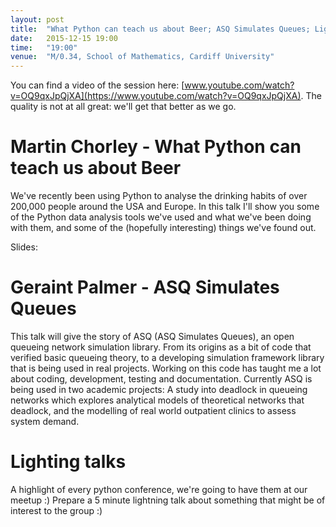 ```yaml
---
layout: post
title:  "What Python can teach us about Beer; ASQ Simulates Queues; Lightning Talks"
date:   2015-12-15 19:00
time:   "19:00"
venue:  "M/0.34, School of Mathematics, Cardiff University"
---
```


You can find a video of the session here:
[www.youtube.com/watch?v=OQ9qxJpQjXA](https://www.youtube.com/watch?v=OQ9qxJpQjXA).
The quality is not at all great: we'll get that better as we go.

# Martin Chorley - What Python can teach us about Beer

We've recently been using Python to analyse the drinking habits of over 200,000 people around the USA and Europe. In this talk I'll show you some of the Python data analysis tools we've used and what we've been doing with them, and some of the (hopefully interesting) things we've found out.

Slides:
<script async class="speakerdeck-embed" data-id="a0c60c61851a456994b4bdfd93c47d20" data-ratio="1.33333333333333" src="//speakerdeck.com/assets/embed.js"></script>

# Geraint Palmer - ASQ Simulates Queues

This talk will give the story of ASQ (ASQ Simulates Queues), an open queueing network simulation library. From its origins as a bit of code that verified basic queueing theory, to a developing simulation framework library that is being used in real projects. Working on this code has taught me a lot about coding, development, testing and documentation.
Currently ASQ is being used in two academic projects: A study into deadlock in queueing networks which explores analytical models of theoretical networks that deadlock, and the modelling of real world outpatient clinics to assess system demand.

# Lighting talks

A highlight of every python conference, we're going to have them at our meetup
:)
Prepare a 5 minute lightning talk about something that might be of interest to
the group :)
